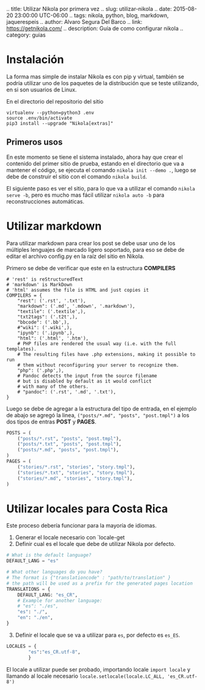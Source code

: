 .. title: Utilizar Nikola por primera vez
.. slug: utilizar-nikola
.. date: 2015-08-20 23:00:00 UTC-06:00
.. tags: nikola, python, blog, markdown, jaquerespeis
.. author: Alvaro Segura Del Barco
.. link: https://getnikola.com/
.. description: Guía de como configurar nikola
.. category: guias

# Instalación

La forma mas simple de instalar Nikola es con pip y virtual, también se podría utilizar uno de los paquetes de la distribución que se teste utilizando, en si son usuarios de Linux.

En el directorio del repositorio del sitio
```
virtualenv --python=python3 .env
source .env/bin/activate
pip3 install --upgrade "Nikola[extras]"
```
## Primeros usos

En este momento se tiene el sistema instalado, ahora hay que crear el contenido del primer sitio de prueba, estando en el directorio que va a mantener el código, se ejecuta el comando `nikola init --demo .`, luego se debe de construir el sitio con el comando `nikola build`.

El siguiente paso es ver el sitio, para lo que va a utilizar el comando `nikola serve -b`, pero es mucho mas fácil utilizar `nikola auto -b` para reconstrucciones automáticas.



# Utilizar markdown
Para utilizar markdown para crear los post se debe usar uno de los múltiples lenguajes de marcado ligero soportado, para eso se debe de editar el archivo config.py en la raíz del sitio en Nikola.

Primero se debe de verificar que este en la estructura **COMPILERS**
```
# 'rest' is reStructuredText
# 'markdown' is MarkDown
# 'html' assumes the file is HTML and just copies it
COMPILERS = {
    "rest": ('.rst', '.txt'),
    "markdown": ('.md', '.mdown', '.markdown'),
    "textile": ('.textile',),
    "txt2tags": ('.t2t',),
    "bbcode": ('.bb',),
    #"wiki": ('.wiki',),
    "ipynb": ('.ipynb',),
    "html": ('.html', '.htm'),
    # PHP files are rendered the usual way (i.e. with the full templates).
    # The resulting files have .php extensions, making it possible to run
    # them without reconfiguring your server to recognize them.
    "php": ('.php',),
    # Pandoc detects the input from the source filename
    # but is disabled by default as it would conflict
    # with many of the others.
    # "pandoc": ('.rst', '.md', '.txt'),
}
```
Luego se debe de agregar a la estructura del tipo de entrada, en el ejemplo de abajo se agregó la linea, `("posts/*.md", "posts", "post.tmpl")` a los dos tipos de entras **POST** y **PAGES**.

```python
POSTS = (
    ("posts/*.rst", "posts", "post.tmpl"),
    ("posts/*.txt", "posts", "post.tmpl"),
    ("posts/*.md", "posts", "post.tmpl"),
)
PAGES = (
    ("stories/*.rst", "stories", "story.tmpl"),
    ("stories/*.txt", "stories", "story.tmpl"),
    ("stories/*.md", "stories", "story.tmpl"),
)
```
# Utilizar locales para Costa Rica
Este proceso debería funcionar para la mayoría de idiomas.

1. Generar el locale necesario con `locale-get <locale>
2. Definir cual es el locale que debe de utilizar Nikola por defecto.
```python
# What is the default language?
DEFAULT_LANG = "es"

# What other languages do you have?
# The format is {"translationcode" : "path/to/translation" }
# the path will be used as a prefix for the generated pages location
TRANSLATIONS = {
    DEFAULT_LANG: "es_CR",
    # Example for another language:
    # "es": "./es",
    "es": "./",
    "en": "./en",
}
```
3. Definir el locale que se va a utilizar para `es`, por defecto es `es_ES`.
```python
LOCALES = {
        "es":"es_CR.utf-8",
        }
```
El locale a utilizar puede ser probado, importando locale `import locale` y llamando al locale necesario `locale.setlocale(locale.LC_ALL, 'es_CR.utf-8')`
